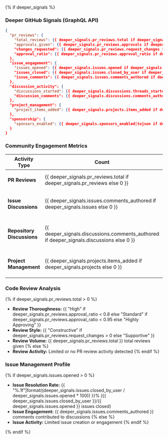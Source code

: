 {% if deeper_signals %}

### Deeper GitHub Signals (GraphQL API)

```json
{
  "pr_reviews": {
    "total_reviews": {{ deeper_signals.pr_reviews.total if deeper_signals.pr_reviews else 0 }},
    "approvals_given": {{ deeper_signals.pr_reviews.approvals if deeper_signals.pr_reviews else 0 }},
    "changes_requested": {{ deeper_signals.pr_reviews.request_changes if deeper_signals.pr_reviews else 0 }},
    "approval_ratio": {{ deeper_signals.pr_reviews.approval_ratio if deeper_signals.pr_reviews else 0 }}
  },
  "issue_engagement": {
    "issues_opened": {{ deeper_signals.issues.opened if deeper_signals.issues else 0 }},
    "issues_closed": {{ deeper_signals.issues.closed_by_user if deeper_signals.issues else 0 }},
    "issue_comments": {{ deeper_signals.issues.comments_authored if deeper_signals.issues else 0 }}
  },
  "discussion_activity": {
    "discussions_started": {{ deeper_signals.discussions.threads_started if deeper_signals.discussions else 0 }},
    "discussion_comments": {{ deeper_signals.discussions.comments_authored if deeper_signals.discussions else 0 }}
  },
  "project_management": {
    "project_items_added": {{ deeper_signals.projects.items_added if deeper_signals.projects else 0 }}
  },
  "sponsorship": {
    "sponsors_enabled": {{ deeper_signals.sponsors_enabled|tojson if deeper_signals.sponsors_enabled is defined else 'false' }}
  }
}
```

### Community Engagement Metrics

| Activity Type              | Count                                                                                   | Engagement Level                                                                                                                                           |
| -------------------------- | --------------------------------------------------------------------------------------- | ---------------------------------------------------------------------------------------------------------------------------------------------------------- |
| **PR Reviews**             | {{ deeper_signals.pr_reviews.total if deeper_signals.pr_reviews else 0 }}               | {% if deeper_signals.pr_reviews.total >= 50 %}High{% elif deeper_signals.pr_reviews.total >= 10 %}Medium{% else %}Low{% endif %}                           |
| **Issue Discussions**      | {{ deeper_signals.issues.comments_authored if deeper_signals.issues else 0 }}           | {% if deeper_signals.issues.comments_authored >= 100 %}High{% elif deeper_signals.issues.comments_authored >= 25 %}Medium{% else %}Low{% endif %}          |
| **Repository Discussions** | {{ deeper_signals.discussions.comments_authored if deeper_signals.discussions else 0 }} | {% if deeper_signals.discussions.comments_authored >= 50 %}High{% elif deeper_signals.discussions.comments_authored >= 10 %}Medium{% else %}Low{% endif %} |
| **Project Management**     | {{ deeper_signals.projects.items_added if deeper_signals.projects else 0 }}             | {% if deeper_signals.projects.items_added >= 20 %}High{% elif deeper_signals.projects.items_added >= 5 %}Medium{% else %}Low{% endif %}                    |

### Code Review Analysis

{% if deeper_signals.pr_reviews.total > 0 %}

- **Review Thoroughness:** {{ "High" if deeper_signals.pr_reviews.approval_ratio < 0.8 else "Standard" if deeper_signals.pr_reviews.approval_ratio < 0.95 else "Highly Approving" }}
- **Review Style:** {{ "Constructive" if deeper_signals.pr_reviews.request_changes > 0 else "Supportive" }}
- **Review Volume:** {{ deeper_signals.pr_reviews.total }} total reviews given
  {% else %}
- **Review Activity:** Limited or no PR review activity detected
  {% endif %}

### Issue Management Profile

{% if deeper_signals.issues.opened > 0 %}

- **Issue Resolution Rate:** {{ "%.1f"|format((deeper_signals.issues.closed_by_user / deeper_signals.issues.opened * 100)) }}% ({{ deeper_signals.issues.closed_by_user }}/{{ deeper_signals.issues.opened }} issues closed)
- **Issue Engagement:** {{ deeper_signals.issues.comments_authored }} comments contributed to discussions
  {% else %}
- **Issue Activity:** Limited issue creation or engagement
  {% endif %}

{% endif %}

